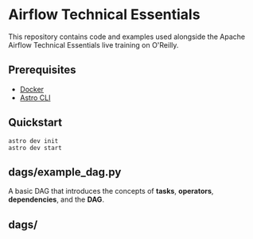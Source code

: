 # Airflow Technical Essentials

This repository contains code and examples used alongside the Apache Airflow Technical Essentials live training on O'Reilly.

## Prerequisites
* [Docker](https://docs.docker.com/get-docker/)
* [Astro CLI](https://www.astronomer.io/docs/cloud/stable/develop/cli-quickstart)

## Quickstart
```
astro dev init
astro dev start
```

## dags/example_dag.py
A basic DAG that introduces the concepts of **tasks**, **operators**, **dependencies**, and the **DAG**.

## dags/